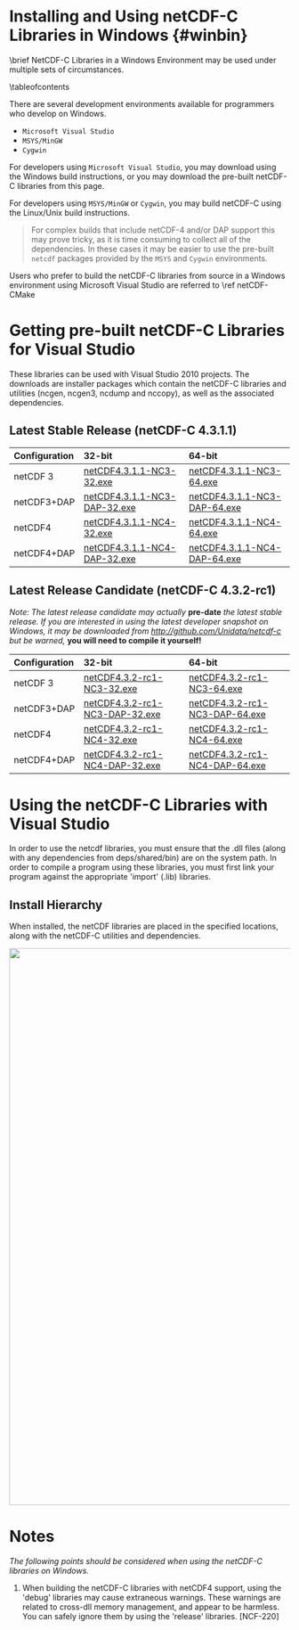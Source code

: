 Installing and Using netCDF-C Libraries in Windows {#winbin}
==================================================

\brief NetCDF-C Libraries in a Windows Environment may be used under multiple sets of circumstances.



\tableofcontents

There are several development environments available for programmers who develop on Windows. 

* `Microsoft Visual Studio `
* `MSYS/MinGW`
* `Cygwin`

For developers using `Microsoft Visual Studio`, you may download using the Windows build instructions, or you may download the pre-built netCDF-C libraries from this page.

For developers using `MSYS/MinGW` or `Cygwin`, you may build netCDF-C using the Linux/Unix build instructions.  

> For complex builds that include netCDF-4 and/or DAP support this may prove tricky, as it is time consuming to collect all of the dependencies.  In these cases it may be easier to use the pre-built `netcdf` packages provided by the `MSYS` and `Cygwin` environments.

Users who prefer to build the netCDF-C libraries from source in a Windows environment using Microsoft Visual Studio are referred to \ref netCDF-CMake

# Getting pre-built netCDF-C Libraries for Visual Studio

These libraries can be used with Visual Studio 2010 projects.  The downloads are installer packages which contain the netCDF-C libraries and utilities (ncgen, ncgen3, ncdump and nccopy), as well as the associated dependencies.  

## Latest Stable Release (netCDF-C 4.3.1.1)

Configuration		| 32-bit 						| 64-bit |
:-------------------|:--------							|:-------|
netCDF 3		| [netCDF4.3.1.1-NC3-32.exe][r1]		| [netCDF4.3.1.1-NC3-64.exe][r5] 
netCDF3+DAP		| [netCDF4.3.1.1-NC3-DAP-32.exe][r2]	| [netCDF4.3.1.1-NC3-DAP-64.exe][r6]
netCDF4			| [netCDF4.3.1.1-NC4-32.exe][r3]		| [netCDF4.3.1.1-NC4-64.exe][r7]
netCDF4+DAP		| [netCDF4.3.1.1-NC4-DAP-32.exe][r4]	| [netCDF4.3.1.1-NC4-DAP-64.exe][r8]



## Latest Release Candidate (netCDF-C 4.3.2-rc1)

*Note: The latest release candidate may actually* **pre-date** *the latest stable release.  If you are interested in using the latest developer snapshot on Windows, it  may be downloaded from http://github.com/Unidata/netcdf-c but be warned,* **you will need to compile it yourself!**

Configuration		| 32-bit 						| 64-bit |
:-------------------|:--------							|:-------|
netCDF 3		| [netCDF4.3.2-rc1-NC3-32.exe][rc1]		| [netCDF4.3.2-rc1-NC3-64.exe][rc6] 
netCDF3+DAP		| [netCDF4.3.2-rc1-NC3-DAP-32.exe][rc2]	| [netCDF4.3.2-rc1-NC3-DAP-64.exe][rc6]
netCDF4			| [netCDF4.3.2-rc1-NC4-32.exe][rc3]		| [netCDF4.3.2-rc1-NC4-64.exe][rc7]
netCDF4+DAP		| [netCDF4.3.2-rc1-NC4-DAP-32.exe][rc4]	| [netCDF4.3.2-rc1-NC4-DAP-64.exe][rc8]

# Using the netCDF-C Libraries with Visual Studio
In order to use the netcdf libraries, you must ensure that the .dll files (along with any dependencies from deps/shared/bin) are on the system path. In order to compile a program using these libraries, you must first link your program against the appropriate 'import' (.lib) libraries.  

## Install Hierarchy

When installed, the netCDF libraries are placed in the specified locations, along with the netCDF-C utilities and dependencies.

<center>
<IMG SRC="InstallTreeWindows.png" width="1000"/>
</center>

# Notes

*The following points should be considered when using the netCDF-C libraries on Windows.*

1. When building the netCDF-C libraries with netCDF4 support, using the 'debug' libraries may cause extraneous warnings. These warnings are related to cross-dll memory management, and appear to be harmless. You can safely ignore them by using the 'release' libraries. [NCF-220]


[r1]: http://www.unidata.ucar.edu/netcdf/win_netcdf/netCDF4.3.1.1-NC3-32.exe
[r2]: http://www.unidata.ucar.edu/netcdf/win_netcdf/netCDF4.3.1.1-NC3-DAP-32.exe
[r3]: http://www.unidata.ucar.edu/netcdf/win_netcdf/netCDF4.3.1.1-NC4-32.exe
[r4]: http://www.unidata.ucar.edu/netcdf/win_netcdf/netCDF4.3.1.1-NC4-DAP-32.exe
[r5]: http://www.unidata.ucar.edu/netcdf/win_netcdf/netCDF4.3.1.1-NC3-64.exe
[r6]: http://www.unidata.ucar.edu/netcdf/win_netcdf/netCDF4.3.1.1-NC3-DAP-64.exe
[r7]: http://www.unidata.ucar.edu/netcdf/win_netcdf/netCDF4.3.1.1-NC4-64.exe
[r8]: http://www.unidata.ucar.edu/netcdf/win_netcdf/netCDF4.3.1.1-NC4-DAP-64.exe


[rc1]: http://www.unidata.ucar.edu/netcdf/win_netcdf/netCDF4.3.2-rc1-NC3-32.exe
[rc2]: http://www.unidata.ucar.edu/netcdf/win_netcdf/netCDF4.3.2-rc1-NC3-DAP-32.exe
[rc3]: http://www.unidata.ucar.edu/netcdf/win_netcdf/netCDF4.3.2-rc1-NC4-32.exe
[rc4]: http://www.unidata.ucar.edu/netcdf/win_netcdf/netCDF4.3.2-rc1-NC4-DAP-32.exe
[rc6]: http://www.unidata.ucar.edu/netcdf/win_netcdf/netCDF4.3.2-rc1-NC3-64.exe
[rc6]: http://www.unidata.ucar.edu/netcdf/win_netcdf/netCDF4.3.2-rc1-NC3-DAP-64.exe
[rc7]: http://www.unidata.ucar.edu/netcdf/win_netcdf/netCDF4.3.2-rc1-NC4-64.exe
[rc8]: http://www.unidata.ucar.edu/netcdf/win_netcdf/netCDF4.3.2-rc1-NC4-DAP-64.exe
